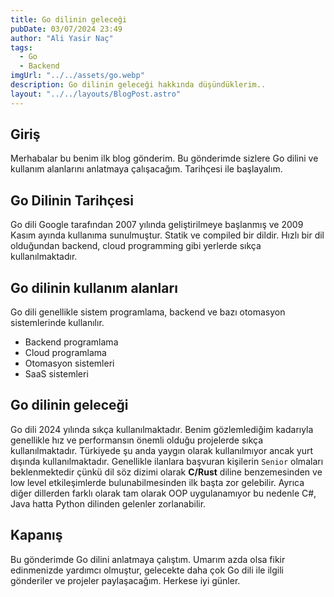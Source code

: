 ```yaml
---
title: Go dilinin geleceği
pubDate: 03/07/2024 23:49
author: "Ali Yasir Naç"
tags:
  - Go
  - Backend
imgUrl: "../../assets/go.webp"
description: Go dilinin geleceği hakkında düşündüklerim..
layout: "../../layouts/BlogPost.astro"
---
```


## Giriş

Merhabalar bu benim ilk blog gönderim. Bu gönderimde sizlere Go dilini ve kullanım alanlarını anlatmaya çalışacağım.
Tarihçesi ile başlayalım.

## Go Dilinin Tarihçesi

Go dili Google tarafından 2007 yılında geliştirilmeye başlanmış ve 2009 Kasım ayında kullanıma sunulmuştur.
Statik ve compiled bir dildir. Hızlı bir dil olduğundan backend, cloud programming gibi yerlerde sıkça kullanılmaktadır.

## Go dilinin kullanım alanları

Go dili genellikle sistem programlama, backend ve bazı otomasyon sistemlerinde kullanılır.

- Backend programlama
- Cloud programlama
- Otomasyon sistemleri
- SaaS sistemleri

## Go dilinin geleceği

Go dili 2024 yılında sıkça kullanılmaktadır. Benim gözlemlediğim kadarıyla genellikle hız ve performansın önemli olduğu projelerde sıkça kullanılmaktadır.
Türkiyede şu anda yaygın olarak kullanılmıyor ancak yurt dışında kullanılmaktadır.
Genellikle ilanlara başvuran kişilerin `Senior` olmaları beklenmektedir çünkü dil söz dizimi olarak **C/Rust** diline benzemesinden ve low level etkileşimlerde bulunabilmesinden ilk başta zor gelebilir.
Ayrıca diğer dillerden farklı olarak tam olarak OOP uygulanamıyor bu nedenle C#, Java hatta Python dilinden gelenler zorlanabilir.

## Kapanış

Bu gönderimde Go dilini anlatmaya çalıştım. Umarım azda olsa fikir edinmenizde yardımcı olmuştur, gelecekte daha çok Go dili ile ilgili gönderiler ve projeler paylaşacağım.
Herkese iyi günler.
